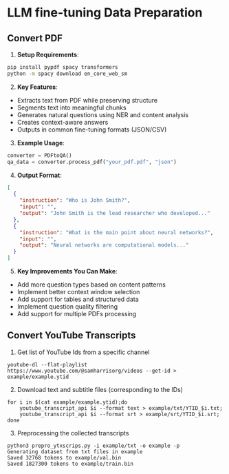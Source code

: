 # LLM fine-tuning Data Preparation

## Convert PDF 
1. **Setup Requirements**:
```bash
pip install pypdf spacy transformers
python -m spacy download en_core_web_sm
```

2. **Key Features**:
- Extracts text from PDF while preserving structure
- Segments text into meaningful chunks
- Generates natural questions using NER and content analysis
- Creates context-aware answers
- Outputs in common fine-tuning formats (JSON/CSV)

3. **Example Usage**:
```python
converter = PDFtoQA()
qa_data = converter.process_pdf("your_pdf.pdf", "json")
```

4. **Output Format**:
```json
[
  {
    "instruction": "Who is John Smith?",
    "input": "",
    "output": "John Smith is the lead researcher who developed..."
  },
  {
    "instruction": "What is the main point about neural networks?",
    "input": "",
    "output": "Neural networks are computational models..."
  }
]
```

5. **Key Improvements You Can Make**:
- Add more question types based on content patterns
- Implement better context window selection
- Add support for tables and structured data
- Implement question quality filtering
- Add support for multiple PDFs processing

## Convert YouTube Transcripts

1. Get list of YouTube Ids from a specific channel
```shell
youtube-dl --flat-playlist https://www.youtube.com/@samharrisorg/videos --get-id > example/example.ytid
```

2. Download text and subtitle files (corresponding to the IDs)
```shell
for i in $(cat example/example.ytid);do 
    youtube_transcript_api $i --format text > example/txt/YTID_$i.txt; 
    youtube_transcript_api $i --format srt > example/srt/YTID_$i.srt; 
done
```

3. Preprocessing the collected transcripts 

```shell
python3 prepro_ytxscrips.py -i example/txt -o example -p
Generating dataset from txt files in example
Saved 32768 tokens to example/val.bin
Saved 1827300 tokens to example/train.bin
```
